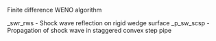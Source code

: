 Finite difference WENO algorithm

_swr_rws - Shock wave reflection on rigid wedge surface
_p_sw_scsp - Propagation of shock wave in staggered convex step pipe